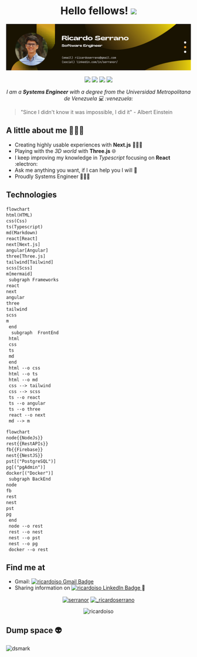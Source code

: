 <div align = "center"><h1> Hello fellows! <a href="https://www.linkedin.com/in/serranor/"><img src="https://media.giphy.com/media/hvRJCLFzcasrR4ia7z/giphy.gif" width="5%"></a></h1></div>

<img src="/rs-banner.png" alt="Banner image from Ricardo Serrano - Software Engineer">

<br />
<p align="center">
<img src="https://img.shields.io/badge/Age-25-blue" />
  <img src="https://img.shields.io/badge/Focus-Next.js-teal" />
  <img src="https://img.shields.io/badge/Lives-Caracas,%20Venezuela-success" />
  <img src="https://img.shields.io/badge/Languages-English%20%26%20Spanish-success" />
</p>

<p align="center">
<i>I am a <strong>Systems Engineer</strong> with a degree from the Universidad Metropolitana de Venezuela 💻 :venezuela:</i>
</p>

>"Since I didn't know it was impossible, I did it"
>  \- Albert Einstein

## A little about me 🦸🏻🌊
- Creating highly usable experiences with **Next.js** 🧑🏻‍💻
- Playing with the *3D world* with **Three.js** 🌐
- I keep improving my knowledge in *Typescript* focusing on **React** :electron:
- Ask me anything you want, if I can help you I will 💬
- Proudly Systems Engineer 🧑🏻‍🎓

## Technologies 

```mermaid
flowchart 
html(HTML)
css(Css)
ts(Typescript)
md(Markdown)
react[React]
next[Next.js]
angular[Angular]
three[Three.js]
tailwind[Tailwind]
scss[Scss]
m[mermaid]
 subgraph Frameworks 
react
next
angular
three
tailwind
scss
m
 end
  subgraph  FrontEnd 
 html
 css
 ts
 md
 end  
 html --o css
 html --o ts
 html --o md
 css --> tailwind
 css --> scss
 ts --o react
 ts --o angular
 ts --o three
 react --o next
 md --> m
 ```

 
```mermaid
flowchart 
node{{NodeJs}}
rest{{RestAPIs}}
fb{{Firebase}}
nest{{NestJS}}
pst[("PostgreSQL")]
pg[("pgAdmin")]
docker[("Docker")]
 subgraph BackEnd
node
fb
rest
nest
pst
pg
 end
 node --o rest
 rest --o nest
 nest --o pst
 nest --o pg
 docker --o rest
```

## Find me at
- Gmail: <a href="mailto:ricardoserranodev@gmail.com">
    <img src="https://img.shields.io/badge/-ricardoserranodev@gmail.com-c14438?style=flat-square&logo=Gmail&logoColor=white&link=mailto:ricardoserranodev@gmail.com" alt="ricardoiso Gmail Badge"/>
  </a>
- Sharing information on <a href="https://www.linkedin.com/in/serranor/">
    <img src="https://img.shields.io/badge/-LinkedIn-blue?style=flat-square&logo=Linkedin&logoColor=white&link=https://www.linkedin.com/in/serranor/" alt="ricardoiso LinkedIn Badge"/>
  </a> :briefcase:
<p align="center">
<a href="https://linkedin.com/in/serranor" target="blank"><img align="center" src="https://raw.githubusercontent.com/rahuldkjain/github-profile-readme-generator/master/src/images/icons/Social/linked-in-alt.svg" alt="serranor" height="30" width="40" /></a>
<a href="https://instagram.com/_ricardoserrano" target="blank"><img align="center" src="https://raw.githubusercontent.com/rahuldkjain/github-profile-readme-generator/master/src/images/icons/Social/instagram.svg" alt="_ricardoserrano" height="30" width="40" /></a>
<!-- <a href="https://stackoverflow.com/users/ricardoiso" target="blank"><img align="center" src="https://raw.githubusercontent.com/rahuldkjain/github-profile-readme-generator/master/src/images/icons/Social/stack-overflow.svg" alt="ricardoiso" height="30" width="40" /></a> -->
</p>
<p align="center"> <img src="https://komarev.com/ghpvc/?username=ricardoiso&label=Profile%20Views!&color=008080&style=flat" alt="ricardoiso" /> </p>

<!-- <div align="center"><img align="center" src="https://github-readme-stats.vercel.app/api?username=ricardoiso&show_icons=true&locale=en" alt="ricardoiso stats" />
</div> -->

## Dump space 👽

<img alt="dsmark" align="center"  height="50%" width="100%" src="https://c.tenor.com/NzrqQHFBVz8AAAAj/kitty-transparent.gif">